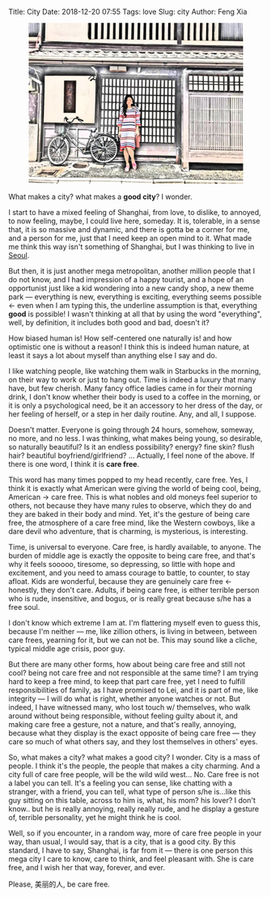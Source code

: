 Title: City
Date: 2018-12-20 07:55
Tags: love
Slug: city
Author: Feng Xia

<figure class="col s12">
  <img src="/images/her.jpg"/>
</figure>

What makes a city? what makes a **good city**? I wonder.

I start to have a mixed feeling of Shanghai, from love, to dislike, to
annoyed, to now feeling, maybe, I could live here, someday. It is,
tolerable, in a sense that, it is so massive and dynamic, and there is
gotta be a corner for me, and a person for me, just that I need keep
an open mind to it. What made me think this way isn't something of
Shanghai, but I was thinking to live in [Seoul][1].

But then, it is just another mega metropolitan, another million people
that I do not know, and I had impression of a happy tourist, and a
hope of an opportunist just like a kid wondering into a new candy
shop, a new theme park &mdash; everything is new, everything is
exciting, everything seems possible &larr; even when I am typing this,
the underline assumption is that, everything **good** is possible! I
wasn't thinking at all that by using the word "everything", well, by
definition, it includes both good and bad, doesn't it?

How biased human is! How self-centered one naturally is! and how
optimistic one is without a reason! I think this is indeed human
nature, at least it says a lot about myself than anything else I say
and do.

I like watching people, like watching them walk in Starbucks in the
morning, on their way to work or just to hang out. Time is indeed a
luxury that many have, but few cherish. Many fancy office ladies came
in for their morning drink, I don't know whether their body is used to
a coffee in the morning, or it is only a psychological need, be it an
accessory to her dress of the day, or her feeling of herself, or a
step in her daily routine. Any, and all, I suppose.

Doesn't matter. Everyone is going through 24 hours, somehow, someway,
no more, and no less. I was thinking, what makes being young, so
desirable, so naturally beautiful? Is it an endless possibility?
energy? fine skin? flush hair? beautiful boyfriend/girlfriend?
... Actually, I feel none of the above. If there is one word, I think
it is **care free**.

This word has many times popped to my head recently, care free. Yes, I
think it is exactly what American were giving the world of being cool,
being, American &rarr; care free. This is what nobles and old moneys
feel superior to others, not because they have many rules to observe,
which they do and they are baked in their body and mind. Yet, it's the
gesture of being care free, the atmosphere of a care free mind, like
the Western cowboys, like a dare devil who adventure, that is
charming, is mysterious, is interesting.

Time, is universal to everyone. Care free, is hardly available, to
anyone. The burden of middle age is exactly the opposite to being care
free, and that's why it feels sooooo, tiresome, so depressing, so
little with hope and excitement, and you need to amass courage to
battle, to counter, to stay afloat. Kids are wonderful, because they
are genuinely care free &larr; honestly, they don't care. Adults, if
being care free, is either terrible person who is rude, insensitive,
and bogus, or is really great because s/he has a free soul.

I don't know which extreme I am at. I'm flattering myself even to
guess this, because I'm neither &mdash; me, like zillion others, is
living in between, between care frees, yearning for it, but we can not
be. This may sound like a cliche, typical middle age crisis, poor guy.

But there are many other forms, how about being care free and still
not cool? being not care free and not responsible at the same time? I
am trying hard to keep a free mind, to keep that part care free, yet I
need to fulfill responsibilities of family, as I have promised to Lei,
and it is part of me, like integrity &mdash; I will do what is right,
whether anyone watches or not. But indeed, I have witnessed many, who
lost touch w/ themselves, who walk around without being responsible,
without feeling guilty about it, and making care free a gesture, not a
nature, and that's really, annoying, because what they display is the
exact opposite of being care free &mdash; they care so much of what
others say, and they lost themselves in others' eyes.

So, what makes a city? what makes a good city? I wonder. City is a
mass of people. I think it's the people, the people that makes a city
charming. And a city full of care free people, will be the wild wild
west... No. Care free is not a label you can tell. It's a feeling you
can sense, like chatting with a stranger, with a friend, you can tell,
what type of person s/he is...like this guy sitting on this table,
across to him is, what, his mom? his lover? I don't know.. but he is
really annoying, really really rude, and he display a gesture of,
terrible personality, yet he might think he is cool. 

Well, so if you encounter, in a random way, more of care free people
in your way, than usual, I would say, that is a city, that is a good
city. By this standard, I have to say, Shanghai, is far from it
&mdash; there is one person this mega city I care to know, care to
think, and feel pleasant with. She is care free, and I wish her that
way, forever, and ever.

Please, 美丽的人, be care free.


[1]: {filename}/thoughts/people%20watching.md
